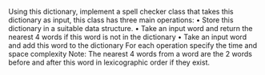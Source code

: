 Using this dictionary, implement a spell checker class that takes this dictionary as input, this class has three main operations:
• Store this dictionary in a suitable data structure.
• Take an input word and return the nearest 4 words if this word is not in the dictionary
• Take an input word and add this word to the dictionary
For each operation specify the time and space complexity
Note: The nearest 4 words from a word are the 2 words before and after this word in lexicographic order if they exist.

